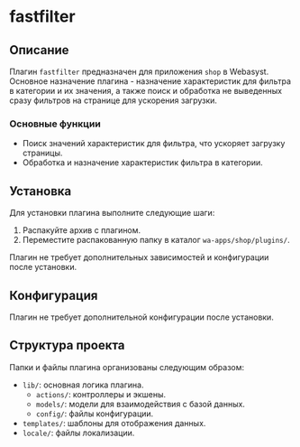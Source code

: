 # fastfilter

## Описание

Плагин `fastfilter` предназначен для приложения `shop` в Webasyst. Основное назначение плагина - назначение характеристик для фильтра в категории и их значения, а также поиск и обработка не выведенных сразу фильтров на странице для ускорения загрузки.

### Основные функции

- Поиск значений характеристик для фильтра, что ускоряет загрузку страницы.
- Обработка и назначение характеристик фильтра в категории.

## Установка

Для установки плагина выполните следующие шаги:

1. Распакуйте архив с плагином.
2. Переместите распакованную папку в каталог `wa-apps/shop/plugins/`.

Плагин не требует дополнительных зависимостей и конфигурации после установки.

## Конфигурация

Плагин не требует дополнительной конфигурации после установки.

## Структура проекта

Папки и файлы плагина организованы следующим образом:

- `lib/`: основная логика плагина.
  - `actions/`: контроллеры и экшены.
  - `models/`: модели для взаимодействия с базой данных.
  - `config/`: файлы конфигурации.
- `templates/`: шаблоны для отображения данных.
- `locale/`: файлы локализации.